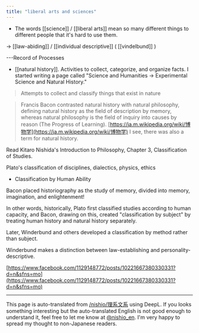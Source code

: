 ```yaml
---
title: "liberal arts and sciences"
---
```


- The words [[science]] / [[liberal arts]] mean so many different things to different people that it's hard to use them.

→ [[law-abiding]] / [[individual descriptive]]  ( [[vindelbund]] )

---Record of Processes

- [[natural history]].
Activities to collect, categorize, and organize facts.
I started writing a page called "Science and Humanities -> Experimental Science and Natural History."

> Attempts to collect and classify things that exist in nature

> Francis Bacon contrasted natural history with natural philosophy, defining natural history as the field of description by memory, whereas natural philosophy is the field of inquiry into causes by reason (The Progress of Learning).
[https://ja.m.wikipedia.org/wiki/博物学](https://ja.m.wikipedia.org/wiki/博物学)
I see, there was also a term for natural history.

Read Kitaro Nishida's Introduction to Philosophy, Chapter 3, Classification of Studies.

Plato's classification of disciplines, dialectics, physics, ethics
- Classification by Human Ability

Bacon placed historiography as the study of memory, divided into memory, imagination, and enlightenment!

In other words, historically, Plato first classified studies according to human capacity, and Bacon, drawing on this, created "classification by subject" by treating human history and natural history separately.

Later, Winderbund and others developed a classification by method rather than subject.

Winderbund makes a distinction between law-establishing and personality-descriptive.

[https://www.facebook.com/1129148772/posts/10221667380330331?d=n&sfns=mo](https://www.facebook.com/1129148772/posts/10221667380330331?d=n&sfns=mo)

---
This page is auto-translated from [/nishio/理系文系](https://scrapbox.io/nishio/理系文系) using DeepL. If you looks something interesting but the auto-translated English is not good enough to understand it, feel free to let me know at [@nishio_en](https://twitter.com/nishio_en). I'm very happy to spread my thought to non-Japanese readers.